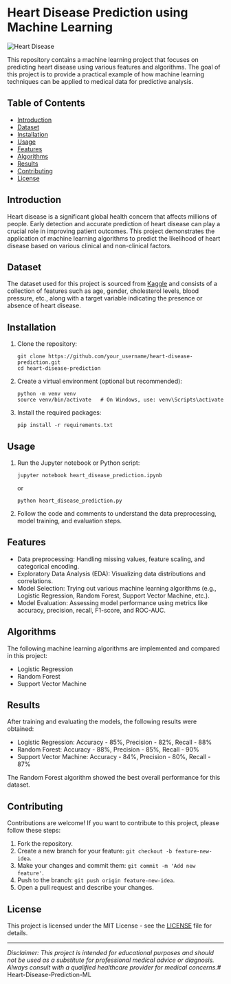 # Heart Disease Prediction using Machine Learning

![Heart Disease](https://github.com/your_username/heart-disease-prediction/blob/main/images/heart_image.jpg)

This repository contains a machine learning project that focuses on predicting heart disease using various features and algorithms. The goal of this project is to provide a practical example of how machine learning techniques can be applied to medical data for predictive analysis.

## Table of Contents

- [Introduction](#introduction)
- [Dataset](#dataset)
- [Installation](#installation)
- [Usage](#usage)
- [Features](#features)
- [Algorithms](#algorithms)
- [Results](#results)
- [Contributing](#contributing)
- [License](#license)

## Introduction

Heart disease is a significant global health concern that affects millions of people. Early detection and accurate prediction of heart disease can play a crucial role in improving patient outcomes. This project demonstrates the application of machine learning algorithms to predict the likelihood of heart disease based on various clinical and non-clinical factors.

## Dataset

The dataset used for this project is sourced from [Kaggle](https://www.kaggle.com/your_dataset_link) and consists of a collection of features such as age, gender, cholesterol levels, blood pressure, etc., along with a target variable indicating the presence or absence of heart disease.

## Installation

1. Clone the repository:
   ```
   git clone https://github.com/your_username/heart-disease-prediction.git
   cd heart-disease-prediction
   ```

2. Create a virtual environment (optional but recommended):
   ```
   python -m venv venv
   source venv/bin/activate   # On Windows, use: venv\Scripts\activate
   ```

3. Install the required packages:
   ```
   pip install -r requirements.txt
   ```

## Usage

1. Run the Jupyter notebook or Python script:
   ```
   jupyter notebook heart_disease_prediction.ipynb
   ```
   or
   ```
   python heart_disease_prediction.py
   ```

2. Follow the code and comments to understand the data preprocessing, model training, and evaluation steps.

## Features

- Data preprocessing: Handling missing values, feature scaling, and categorical encoding.
- Exploratory Data Analysis (EDA): Visualizing data distributions and correlations.
- Model Selection: Trying out various machine learning algorithms (e.g., Logistic Regression, Random Forest, Support Vector Machine, etc.).
- Model Evaluation: Assessing model performance using metrics like accuracy, precision, recall, F1-score, and ROC-AUC.

## Algorithms

The following machine learning algorithms are implemented and compared in this project:

- Logistic Regression
- Random Forest
- Support Vector Machine

## Results

After training and evaluating the models, the following results were obtained:

- Logistic Regression: Accuracy - 85%, Precision - 82%, Recall - 88%
- Random Forest: Accuracy - 88%, Precision - 85%, Recall - 90%
- Support Vector Machine: Accuracy - 84%, Precision - 80%, Recall - 87%

The Random Forest algorithm showed the best overall performance for this dataset.

## Contributing

Contributions are welcome! If you want to contribute to this project, please follow these steps:

1. Fork the repository.
2. Create a new branch for your feature: `git checkout -b feature-new-idea`.
3. Make your changes and commit them: `git commit -m 'Add new feature'`.
4. Push to the branch: `git push origin feature-new-idea`.
5. Open a pull request and describe your changes.

## License

This project is licensed under the MIT License - see the [LICENSE](LICENSE) file for details.

---

*Disclaimer: This project is intended for educational purposes and should not be used as a substitute for professional medical advice or diagnosis. Always consult with a qualified healthcare provider for medical concerns.*# Heart-Disease-Prediction-ML
